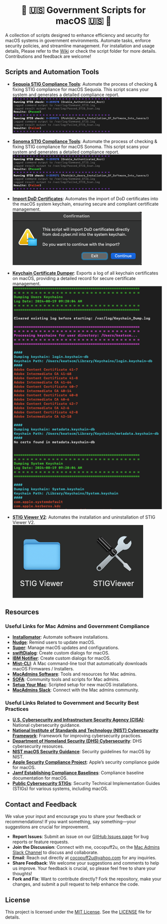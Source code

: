 <div align="center">

# 🍏 🇺🇸 Government Scripts for macOS  🇺🇸 🍏

</div>

A collection of scripts designed to enhance efficiency and security for macOS systems in government environments. Automate tasks, enforce security policies, and streamline management. For installation and usage details, Please refer to the [Wiki](https://github.com/cocopuff2u/MacOS_GOV_Scripts/wiki) or check the script folder for more details. Contributions and feedback are welcome!

## Scripts and Automation Tools

- **[Sequoia STIG Compliance Tools](https://github.com/cocopuff2u/MacOS_GOV_Scripts/blob/main/MacOS_Sequoia_STIG_Tools)**: Automate the process of checking & fixing STIG compliance for macOS Sequoia. This script scans your system and generates a detailed compliance report.
  <br>
  ![Sonoma STIG Checker](MacOS_Sequoia_STIG_Tools/images/Example_check_terminal_log.png)
  <br>


- **[Sonoma STIG Compliance Tools](https://github.com/cocopuff2u/MacOS_GOV_Scripts/blob/main/MacOS_Sonoma_STIG_Tools)**: Automate the process of checking & fixing STIG compliance for macOS Sonoma. This script scans your system and generates a detailed compliance report.
  <br>
  ![Sonoma STIG Checker](MacOS_Sonoma_STIG_Tools/images/Example_check_terminal_log.png)
  <br>

- **[Import DoD Certificates](https://github.com/cocopuff2u/MacOS_GOV_Scripts/blob/main/Keychain_And_Certificates_Scripts)**: Automates the import of DoD certificates into the macOS system keychain, ensuring secure and compliant certificate management.
  <br>
  ![Import DoD Certificates](Keychain_And_Certificates_Scripts/images/Example_Import_DoD.png)
  <br>

- **[Keychain Certificate Dumper](https://github.com/cocopuff2u/MacOS_GOV_Scripts/blob/main/Keychain_And_Certificates_Scripts)**: Exports a log of all keychain certificates on macOS, providing a detailed record for secure certificate management.
  <br>
  ![Keychain Certificate Dumper](Keychain_And_Certificates_Scripts/images/Example_Keychain_Dump.png)
  <br>

- **[STIG Viewer V2](https://github.com/cocopuff2u/MacOS_GOV_Scripts/blob/main/STIG_Viewer_Scripts)**: Automates the installation and uninstallation of STIG Viewer V2.
  <br>
  ![STIG Viewer V2](STIG_Viewer_Scripts/images/Example_STIG_Viewer.png)
  <br>

## Resources

### Useful Links for Mac Admins and Government Compliance

- **[Installomator](https://github.com/Installomator/Installomator)**: Automate software installations.
- **[Nudge](https://github.com/macadmins/nudge)**: Remind users to update macOS.
- **[Super](https://github.com/Macjutsu/super)**: Manage macOS updates and configurations.
- **[swiftDialog](https://github.com/swiftDialog/swiftDialog)**: Create custom dialogs for macOS.
- **[IBM Notifier](https://github.com/IBM/mac-ibm-notifications)**: Create custom dialogs for macOS.
- **[Mist-CLI](https://github.com/ninxsoft/mist-cli)**: A Mac command-line tool that automatically downloads macOS Firmwares / Installers.
- **[MacAdmins Software](https://macadmins.software/)**: Tools and resources for Mac admins.
- **[SOFA](https://sofa.macadmins.io/)**: Community tools and scripts for Mac admins.
- **[Setup Your Mac](https://github.com/setup-your-mac/Setup-Your-Mac)**: Scripted setup for new macOS installations.
- **[MacAdmins Slack](https://macadmins.slack.com/)**: Connect with the Mac admins community.

### Useful Links Related to Government and Security Best Practices

- **[U.S. Cybersecurity and Infrastructure Security Agency (CISA)](https://www.cisa.gov)**: National cybersecurity guidance.
- **[National Institute of Standards and Technology (NIST) Cybersecurity Framework](https://www.nist.gov/cyberframework)**: Framework for improving cybersecurity practices.
- **[Department of Homeland Security (DHS) Cybersecurity](https://www.dhs.gov/cybersecurity)**: DHS cybersecurity resources.
- **[NIST macOS Security Guidance](https://github.com/usnistgov/macos_security)**: Security guidelines for macOS by NIST.
- **[Apple Security Compliance Project](https://support.apple.com/guide/certifications/macos-security-compliance-project-apc322685bb2/web)**: Apple’s security compliance guide for macOS.
- **[Jamf Establishing Compliance Baselines](https://trusted.jamf.com/docs/establishing-compliance-baselines)**: Compliance baseline documentation for macOS.
- **[Public Cybersecurity STIGs](https://public.cyber.mil/stigs/)**: Security Technical Implementation Guides (STIGs) for various systems, including macOS.

## Contact and Feedback

We value your input and encourage you to share your feedback or recommendations! If you want something, say something—your suggestions are crucial for improvement.

- **Report Issues**: Submit an issue on our [GitHub Issues page](https://github.com/cocopuff2u/MacOS_GOV_Scripts/issues) for bug reports or feature requests.
- **Join the Discussion**: Connect with me, cocopuff2u, on the [Mac Admins Slack Channel](https://join.slack.com/t/macadmins/shared_invite/zt-2o5811yhx-q5MNLrFG1VoHRusXLgZwsw) to discuss and collaborate.
- **Email**: Reach out directly at [cocopuff2u@yahoo.com](mailto:cocopuff2u@yahoo.com) for any inquiries.
- **Share Feedback**: We welcome your suggestions and comments to help us improve. Your feedback is crucial, so please feel free to share your thoughts!
- **Fork and Fix**: Want to contribute directly? Fork the repository, make your changes, and submit a pull request to help enhance the code.

## License

This project is licensed under the [MIT License](https://opensource.org/licenses/MIT). See the [LICENSE](https://github.com/cocopuff2u/MacOS_GOV_Scripts/blob/main/LICENSE) file for details.
